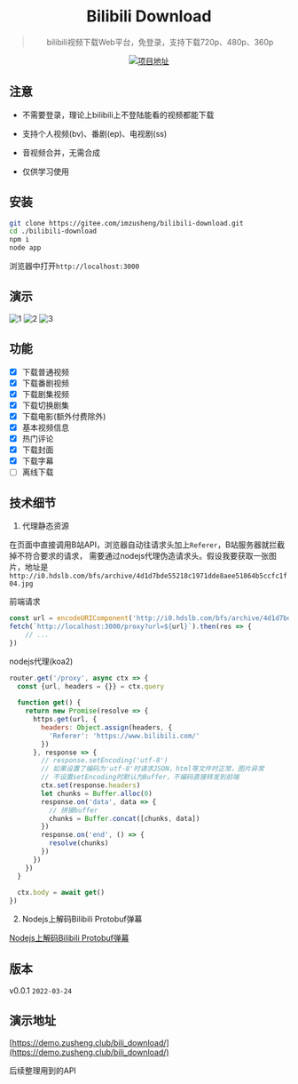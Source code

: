<div align="center">
  <h1>Bilibili Download</h1>
  <blockquote>bilibili视频下载Web平台，免登录，支持下载720p、480p、360p</blockquote>
</div>

<p align="center">
    <a href="https://demo.zusheng.club/bili_download/">
        <img src="https://img.shields.io/badge/项目地址-demo.zusheng.club/bili_download-green.svg?style=flat-square" alt="项目地址">
    </a>
</p>

## 注意

* 不需要登录，理论上bilibili上不登陆能看的视频都能下载

* 支持个人视频(bv)、番剧(ep)、电视剧(ss)

* 音视频合并，无需合成

* 仅供学习使用

## 安装

```bash
git clone https://gitee.com/imzusheng/bilibili-download.git
cd ./bilibili-download
npm i
node app
```

浏览器中打开`http://localhost:3000`

## 演示

![1](./screenshots/02.png)
![2](./screenshots/03.png)
![3](./screenshots/01.png)

## 功能

* [x] 下载普通视频
* [x] 下载番剧视频
* [x] 下载剧集视频
* [x] 下载切换剧集
* [x] 下载电影(额外付费除外)
* [x] 基本视频信息
* [x] 热门评论
* [x] 下载封面
* [x] 下载字幕
* [ ] 离线下载

## 技术细节
1. 代理静态资源

在页面中直接调用B站API，浏览器自动往请求头加上`Referer`，B站服务器就拦截掉不符合要求的请求，
需要通过nodejs代理伪造请求头。假设我要获取一张图片，地址是`http://i0.hdslb.com/bfs/archive/4d1d7bde55218c1971dde8aee51864b5ccfc1f04.jpg`

前端请求

```javascript
const url = encodeURIComponent('http://i0.hdslb.com/bfs/archive/4d1d7bde55218c1971dde8aee51864b5ccfc1f04.jpg')
fetch(`http://localhost:3000/proxy?url=${url}`).then(res => {
    // ...
})
```

nodejs代理(koa2)

```javascript
router.get('/proxy', async ctx => {
  const {url, headers = {}} = ctx.query
  
  function get() {
    return new Promise(resolve => {
      https.get(url, {
        headers: Object.assign(headers, {
          'Referer': 'https://www.bilibili.com/'
        })
      }, response => {
        // response.setEncoding('utf-8')
        // 如果设置了编码为'utf-8'时请求JSON，html等文件时正常，图片异常
        // 不设置setEncoding时默认为Buffer，不编码直接转发到前端
        ctx.set(response.headers)
        let chunks = Buffer.alloc(0)
        response.on('data', data => {
          // 拼接buffer
          chunks = Buffer.concat([chunks, data])
        })
        response.on('end', () => {
          resolve(chunks)
        })
      })
    })
  }
  
  ctx.body = await get()
})
```

2. Nodejs上解码Bilibili Protobuf弹幕

[Nodejs上解码Bilibili Protobuf弹幕](https://blog.zusheng.club/Blog/Detail?_id=623d8f194c5813a16dccfe8f)

## 版本

v0.0.1 `2022-03-24`

## 演示地址

[https://demo.zusheng.club/bili_download/](https://demo.zusheng.club/bili_download/)

后续整理用到的API

